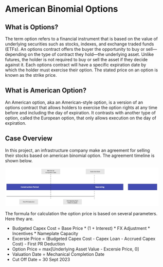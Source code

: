<a name="readme-top"></a>
# American Binomial Options

## What is Options?
The term option refers to a financial instrument that is based on the value of underlying securities such as stocks, indexes, and exchange traded funds (ETFs). An options contract offers the buyer the opportunity to buy or sell—depending on the type of contract they hold—the underlying asset. Unlike futures, the holder is not required to buy or sell the asset if they decide against it.
Each options contract will have a specific expiration date by which the holder must exercise their option. The stated price on an option is known as the strike price. 

## What is American Option?
An American option, aka an American-style option, is a version of an options contract that allows holders to exercise the option rights at any time before and including the day of expiration. It contrasts with another type of option, called the European option, that only allows execution on the day of expiration.

## Case Overview
In this project, an infrastructure company make an agreement for selling their stocks based on american binomial option.
The agreement timeline is shown below.


<div align="center">
  <a href="https://github.com/pycodesid/business-and-finances/american-binomial-options">
    <img src="images/picture1.jpg" alt="Logo">
  </a>
</div>




The formula for calculation the option price is based on several parameters. Here they are.

- Budgeted Capex Cost = Base Price * (1 + Interest) * FX Adjustment * Incentives * Nameplate Capacity
- Excersie Price = (Budgeted Capex Cost - Capex Loan - Accrued Capex Cost) - First PR Deduction
- Option Price = max[Underlying Asset Value - Excersie Price, 0]
- Valuation Date = Mechanical Completion Date
- Cut Off Date  = 30 Sept 2023




